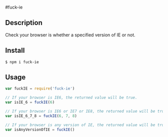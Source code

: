 #fuck-ie

## Description

Check your browser is whether a specified version of IE or not.

## Install
```
$ npm i fuck-ie
```

## Usage
```javascript
var fuckIE = require('fuck-ie')

// If your browser is IE6, the returned value will be true.
var isIE_6 = fuckIE(6)

// If your browser is IE6 or IE7 or IE8, the returned value will be true.
var isIE_6_7_8 = fuckIE(6, 7, 8)

// If your browser is any version of IE, the returned value will be true.
var isAnyVersionOfIE = fuckIE()
```
